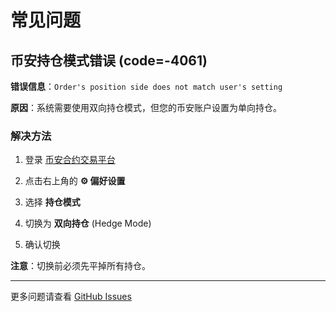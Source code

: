# 常见问题

## 币安持仓模式错误 (code=-4061)

**错误信息**：`Order's position side does not match user's setting`

**原因**：系统需要使用双向持仓模式，但您的币安账户设置为单向持仓。

### 解决方法

1. 登录 [币安合约交易平台](https://www.binance.com/zh-CN/futures/BTCUSDT)

2. 点击右上角的 **⚙️ 偏好设置**

3. 选择 **持仓模式**

4. 切换为 **双向持仓** (Hedge Mode)

5. 确认切换

**注意**：切换前必须先平掉所有持仓。

---

更多问题请查看 [GitHub Issues](https://github.com/tinkle-community/nofx/issues)

